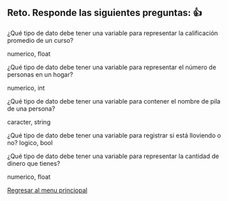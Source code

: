 ## Reto. Responde las siguientes preguntas: 👍
¿Qué tipo de dato debe tener una variable para representar la calificación promedio de un
curso?

numerico, float

¿Qué tipo de dato debe tener una variable para representar el número de personas en un
hogar?

numerico, int

¿Qué tipo de dato debe tener una variable para contener el nombre de pila de una persona?

caracter, string

¿Qué tipo de dato debe tener una variable para registrar si está lloviendo o no?
logico, bool

¿Qué tipo de dato debe tener una variable para representar la cantidad de dinero que
tienes?

numerico, float

[Regresar al menu princiopal](https://github.com/escuelaDeCodigoMargaritaMaza/escuela_de_codigo/tree/main/PENSAMIENTO_COMPUTACIONAL)
